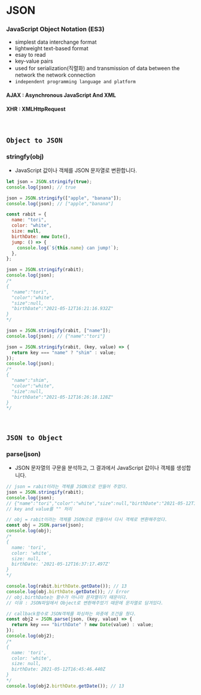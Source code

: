 # JSON

### JavaScript Object Notation (ES3)

- simplest data interchange format
- lightweight text-based format
- esay to read
- key-value pairs
- used for serialization(직렬화) and transmission of data between the network the network connection
- `independent programming language and platform`

#### AJAX : Asynchronous JavaScript And XML

#### XHR : XMLHttpRequest

<br/>

## `Object to JSON`

### stringfy(obj)

- JavaScript 값이나 객체를 JSON 문자열로 변환합니다.

```javascript
let json = JSON.stringify(true);
console.log(json); // true

json = JSON.stringify(["apple", "banana"]);
console.log(json); // ["apple","banana"]

const rabit = {
  name: "tori",
  color: "white",
  size: null,
  birthDate: new Date(),
  jump: () => {
    console.log(`${this.name} can jump!`);
  },
};

json = JSON.stringify(rabit);
console.log(json);
/* 
{
  "name":"tori",
  "color":"white",
  "size":null,
  "birthDate":"2021-05-12T16:21:16.932Z"
}
*/

json = JSON.stringify(rabit, ["name"]);
console.log(json); // {"name":"tori"}

json = JSON.stringify(rabit, (key, value) => {
  return key === "name" ? "shim" : value;
});
console.log(json);
/*
{
  "name":"shim",
  "color":"white",
  "size":null,
  "birthDate":"2021-05-12T16:26:18.128Z"
}
*/
```

<br/>

## `JSON to Object`

### parse(json)

- JSON 문자열의 구문을 분석하고, 그 결과에서 JavaScript 값이나 객체를 생성합니다.

```javascript
// json = rabit이라는 객체를 JSON으로 만들어 주었다.
json = JSON.stringify(rabit);
console.log(json);
// {"name":"tori","color":"white","size":null,"birthDate":"2021-05-12T16:36:53.595Z"}
// key and value를 "" 처리

// obj = rabit이라는 객체를 JSON으로 만들어서 다시 객체로 변환해주었다.
const obj = JSON.parse(json);
console.log(obj);
/*
{
  name: 'tori',
  color: 'white',
  size: null,
  birthDate: '2021-05-12T16:37:17.497Z'
}
*/

console.log(rabit.birthDate.getDate()); // 13
console.log(obj.birthDate.getDate()); // Error
// obj.birthDate는 함수가 아니라 문자열이기 때문이다.
// 이유 : JSON파일에서 Object로 변환해주었기 때문에 문자열로 담겨있다.
```

```javascript
// callback함수로 JSON객체를 파싱하는 와중에 조건을 줬다.
const obj2 = JSON.parse(json, (key, value) => {
  return key === "birthDate" ? new Date(value) : value;
});
console.log(obj2);
/*
{                                    
  name: 'tori',                      
  color: 'white',                    
  size: null,                        
  birthDate: 2021-05-12T16:45:46.440Z
}                                    
*/
console.log(obj2.birthDate.getDate()); // 13
```

